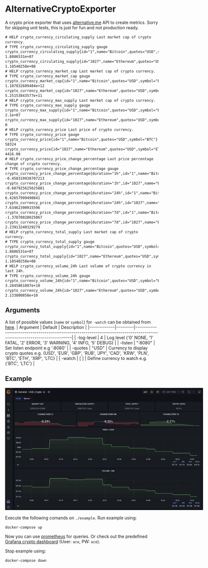 # AlternativeCryptoExporter
A crypto price exporter that uses [alternative.me](https://alternative.me/crypto) API to create metrics.
Sorry for skipping unit tests, this is just for fun and not production ready.

```
# HELP crypto_currency_circulating_supply Last market cap of crypto currency.
# TYPE crypto_currency_circulating_supply gauge
crypto_currency_circulating_supply{id="1",name="Bitcoin",quotes="USD",symbol="BTC"} 1.8886531e+07
crypto_currency_circulating_supply{id="1027",name="Ethereum",quotes="USD",symbol="ETH"} 1.18540258e+08
# HELP crypto_currency_market_cap Last market cap of crypto currency.
# TYPE crypto_currency_market_cap gauge
crypto_currency_market_cap{id="1",name="Bitcoin",quotes="USD",symbol="BTC"} 1.107832609404e+12
crypto_currency_market_cap{id="1027",name="Ethereum",quotes="USD",symbol="ETH"} 5.25153843577e+11
# HELP crypto_currency_max_supply Last market cap of crypto currency.
# TYPE crypto_currency_max_supply gauge
crypto_currency_max_supply{id="1",name="Bitcoin",quotes="USD",symbol="BTC"} 2.1e+07
crypto_currency_max_supply{id="1027",name="Ethereum",quotes="USD",symbol="ETH"} 0
# HELP crypto_currency_price Last price of crypto currency.
# TYPE crypto_currency_price gauge
crypto_currency_price{id="1",name="Bitcoin",quotes="USD",symbol="BTC"} 58324
crypto_currency_price{id="1027",name="Ethereum",quotes="USD",symbol="ETH"} 4416.08
# HELP crypto_currency_price_change_percentage Last price percentage change of crypto currency.
# TYPE crypto_currency_price_change_percentage gauge
crypto_currency_price_change_percentage{duration="1h",id="1",name="Bitcoin",quotes="USD",symbol="BTC"} -0.458319938707213
crypto_currency_price_change_percentage{duration="1h",id="1027",name="Ethereum",quotes="USD",symbol="ETH"} -0.687925625625881
crypto_currency_price_change_percentage{duration="24h",id="1",name="Bitcoin",quotes="USD",symbol="BTC"} 6.42657999490841
crypto_currency_price_change_percentage{duration="24h",id="1027",name="Ethereum",quotes="USD",symbol="ETH"} 7.63462390915596
crypto_currency_price_change_percentage{duration="7d",id="1",name="Bitcoin",quotes="USD",symbol="BTC"} -1.37878028025067
crypto_currency_price_change_percentage{duration="7d",id="1027",name="Ethereum",quotes="USD",symbol="ETH"} 2.23913240329279
# HELP crypto_currency_total_supply Last market cap of crypto currency.
# TYPE crypto_currency_total_supply gauge
crypto_currency_total_supply{id="1",name="Bitcoin",quotes="USD",symbol="BTC"} 1.8886531e+07
crypto_currency_total_supply{id="1027",name="Ethereum",quotes="USD",symbol="ETH"} 1.18540258e+08
# HELP crypto_currency_volume_24h Last volume of crypto currency in last 24h.
# TYPE crypto_currency_volume_24h gauge
crypto_currency_volume_24h{id="1",name="Bitcoin",quotes="USD",symbol="BTC"} 3.2845861897e+10
crypto_currency_volume_24h{id="1027",name="Ethereum",quotes="USD",symbol="ETH"} 2.133800858e+10
```
## Arguments
A list of possible values (`name` or `symbol`) for `-watch` can be obtained from [here](https://api.alternative.me/v2/listings/).
| Argument    | Default | Description                                                                                                               |
|-------------|---------|---------------------------------------------------------------------------------------------------------------------------|
| -log-level  | 4       | Log level {'0' NONE, '1' FATAL, '2' ERROR, '3' WARNING, '4' INFO, '5' DEBUG}                                              |
| -listen     | ":8080" | Set listen endpoint e.g ':8080'                                                                                           |
| -quotes     | "USD"   | Currency to display crypto quotes e.g. {USD', 'EUR', 'GBP', 'RUB', 'JPY', 'CAD', 'KRW', 'PLN', 'BTC', 'ETH', 'XRP', 'LTC} |
| -watch      | [ ]     | Define currency to watch e.g. {'BTC', 'LTC'}                                                                              |

## Example

<img src="./example.jpg" style="max-width: 650px">

Execute the following comands on `./example`.
Run example using:
```
docker-compose up
```
Now you can use [prometheus](http://localhost:9090/graph) for queries.
Or check out the predefined [Grafana crypto dashboard](http://localhost:8081/) (User: `ace`, PW: `ace`). 

Stop example using:
```
docker-compose down
```